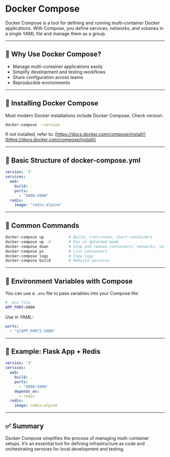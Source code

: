 # Docker Compose

Docker Compose is a tool for defining and running multi-container Docker applications. With Compose, you define services, networks, and volumes in a single YAML file and manage them as a group.

---

## 🔹 Why Use Docker Compose?

* Manage multi-container applications easily
* Simplify development and testing workflows
* Share configuration across teams
* Reproducible environments

---

## 🔹 Installing Docker Compose

Most modern Docker installations include Docker Compose.
Check version:

```bash
docker-compose --version
```

If not installed, refer to: [https://docs.docker.com/compose/install/](https://docs.docker.com/compose/install/)

---

## 🔹 Basic Structure of docker-compose.yml

```yaml
version: '3'
services:
  web:
    build: .
    ports:
      - "5000:5000"
  redis:
    image: "redis:alpine"
```

---

## 🔹 Common Commands

```bash
docker-compose up           # Build, (re)create, start containers
docker-compose up -d        # Run in detached mode
docker-compose down         # Stop and remove containers, networks, volumes
docker-compose ps           # List containers
docker-compose logs         # View logs
docker-compose build        # Rebuild services
```

---

## 🔹 Environment Variables with Compose

You can use a `.env` file to pass variables into your Compose file:

```bash
# .env file
APP_PORT=5000
```

Use in YAML:

```yaml
ports:
  - "${APP_PORT}:5000"
```

---

## 🔹 Example: Flask App + Redis

```yaml
version: '3'
services:
  web:
    build: .
    ports:
      - "5000:5000"
    depends_on:
      - redis
  redis:
    image: redis:alpine
```

---

## ✅ Summary

Docker Compose simplifies the process of managing multi-container setups. It’s an essential tool for defining infrastructure as code and orchestrating services for local development and testing.

